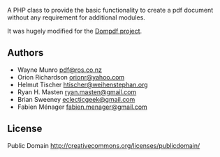A PHP class to provide the basic functionality to create a pdf document without any requirement for additional modules.

It was hugely modified for the [Dompdf project](https://dompdf.gihub.io).

Authors
-------
 * Wayne Munro <pdf@ros.co.nz>
 * Orion Richardson <orionr@yahoo.com>
 * Helmut Tischer <htischer@weihenstephan.org>
 * Ryan H. Masten <ryan.masten@gmail.com>
 * Brian Sweeney <eclecticgeek@gmail.com>
 * Fabien Ménager <fabien.menager@gmail.com>

License
-------
Public Domain http://creativecommons.org/licenses/publicdomain/